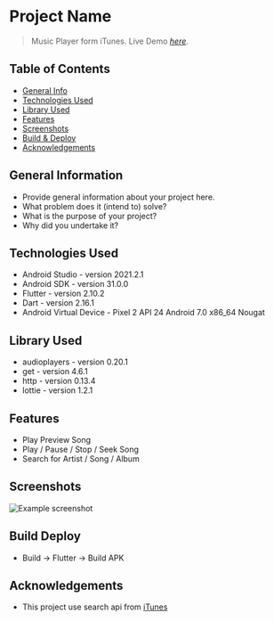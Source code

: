 # Project Name
> Music Player form iTunes.
> Live Demo [_here_](https://drive.google.com/file/d/1VQgqlHmE0hfdRrmrJW-fCw-Z6-GXJMog/view?usp=sharing).

## Table of Contents
* [General Info](#general-information)
* [Technologies Used](#technologies-used)
* [Library Used](#library-used)
* [Features](#features)
* [Screenshots](#screenshots)
* [Build & Deploy](#build-deploy)
* [Acknowledgements](#acknowledgements)

## General Information
- Provide general information about your project here.
- What problem does it (intend to) solve?
- What is the purpose of your project?
- Why did you undertake it?
<!-- You don't have to answer all the questions - just the ones relevant to your project. -->

## Technologies Used
- Android Studio - version 2021.2.1
- Android SDK - version 31.0.0
- Flutter - version 2.10.2
- Dart - version 2.16.1
- Android Virtual Device - Pixel 2 API 24 Android 7.0 x86_64 Nougat

## Library Used
- audioplayers - version 0.20.1 
- get - version 4.6.1 
- http - version 0.13.4 
- lottie - version 1.2.1

## Features
- Play Preview Song
- Play / Pause / Stop / Seek Song
- Search for Artist / Song / Album

## Screenshots
![Example screenshot](./img/screenshot.png)
<!-- If you have screenshots you'd like to share, include them here. -->

## Build Deploy
- Build -> Flutter -> Build APK

## Acknowledgements
- This project use search api from [iTunes](https://developer.apple.com/library/archive/documentation/AudioVideo/Conceptual/iTuneSearchAPI/index.html#//apple_ref/doc/uid/TP40017632-CH3-SW1)
